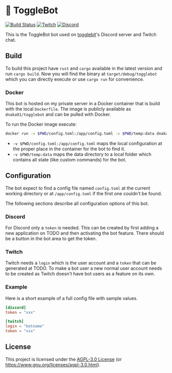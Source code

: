 # 🤖 ToggleBot

[![Build Status][build-img]][build-url]
[![Twitch][twitch-img]][twitch-url]
[![Discord][discord-img]][discord-url]

[build-img]: https://img.shields.io/github/workflow/status/dnaka91/togglebot/CI/main?style=for-the-badge
[build-url]: https://github.com/dnaka91/togglebot/actions?query=workflow%3ACI
[twitch-img]: https://img.shields.io/badge/twitch-togglebit-9146ff?style=for-the-badge&logo=twitch&logoColor=white
[twitch-url]: https://twitch.tv/togglebit
[discord-img]: https://img.shields.io/badge/discord-togglebit-7289da?style=for-the-badge&logo=discord&logoColor=white
[discord-url]: https://discord.gg/qtyDMat

This is the ToggleBot bot used on [togglebit](https://github.com/togglebyte)'s Discord server and
Twitch chat.

## Build

To build this project have `rust` and `cargo` available in the latest version and run `cargo build`.
Now you will find the binary at `target/debug/togglebot` which you can directly execute or use
`cargo run` for convenience.

### Docker

This bot is hosted on my private server in a Docker container that is build with the local
`Dockerfile`. The image is publicly available as `dnaka91/togglebot` and can be pulled with Docker.

To run the Docker image execute:

```sh
docker run -v $PWD/config.toml:/app/config.toml -v $PWD/temp:data dnaka91/togglebot
```

- `-v $PWD/config.toml:/app/config.toml` maps the local configuration at the proper place in the
  container for the bot to find it.
- `-v $PWD/temp:data` maps the data directory to a local folder which contains all state (like
  custom commands) for the bot.

## Configuration

The bot expect to find a config file named `config.toml` at the current working directory or at
`/app/config.toml` if the first one couldn't be found.

The following sections describe all configuration options of this bot.

### Discord

For Discord only a `token` is needed. This can be created by first adding a new application on TODO and then activating the bot feature. There should be a button in the bot area to get the token.

### Twitch

Twitch needs a `login` which is the user account and a `token` that can be generated at TODO. To
make a bot user a new normal user account needs to be created as Twitch doesn't have bot users as a
feature on its own.

### Example

Here is a short example of a full config file with sample values.

```toml
[discord]
token = "xxx"

[twitch]
login = "botname"
token = "xxx"
```

## License

This project is licensed under the [AGPL-3.0 License](LICENSE) (or
<https://www.gnu.org/licenses/agpl-3.0.html>).

